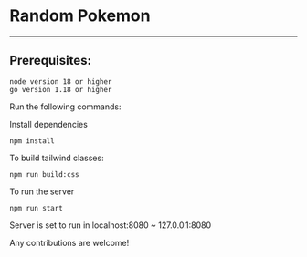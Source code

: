 # Random Pokemon
---
## Prerequisites:
```
node version 18 or higher
go version 1.18 or higher
```

Run the following commands:

Install dependencies
```
npm install
```
To build tailwind classes:
```
npm run build:css
```
To run the server
```
npm run start
```

Server is set to run in localhost:8080 ~ 127.0.0.1:8080

Any contributions are welcome!
